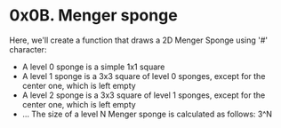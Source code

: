 # 0x0B. Menger sponge

Here, we'll create a function that draws a 2D Menger Sponge using '#' character:
 - A level 0 sponge is a simple 1x1 square
 - A level 1 sponge is a 3x3 square of level 0 sponges, except for the center one, which is left empty
 - A level 2 sponge is a 3x3 square of level 1 sponges, except for the center one, which is left empty
 - …
The size of a level N Menger sponge is calculated as follows: 3^N
